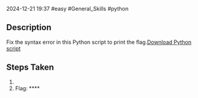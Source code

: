 2024-12-21
19:37
#easy #General_Skills #python

## Description
Fix the syntax error in this Python script to print the flag.[Download Python script](https://artifacts.picoctf.net/c/26/fixme1.py)

## Steps Taken
1. 
3. Flag: ****
